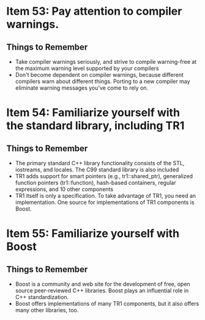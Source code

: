 # Item 53: Pay attention to compiler warnings.
## Things to Remember
* Take compiler warnings seriously, and strive to compile warning-free at the maximum warning level supported by your compilers
* Don't become dependent on compiler warnings, because different compilers warn about different things. Porting to a new compiler may eliminate warning messages you've come to rely on.

# Item 54: Familiarize yourself with the standard library, including TR1
## Things to Remember
* The primary standard C++ library functionality consists of the STL, iostreams, and locales. The C99 standard library is also included
* TR1 adds support for smart pointers (e.g., tr1::shared_ptr), generalized function pointers (tr1::function), hash-based containers, regular expressions, and 10 other components
* TR1 itself is only a specification. To take advantage of TR1, you need an implementation. One source for implementations of TR1 components is Boost.

# Item 55: Familiarize yourself with Boost
## Things to Remember 
* Boost is a community and web site for the development of free, open source peer-reviewed C++ libraries. Boost plays an influential role in C++ standardization. 
* Boost offers implementations of many TR1 components, but it also offers many other libraries, too.